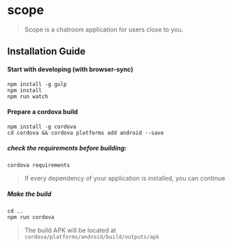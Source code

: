 # scope

> Scope is a chatroom application for users close to you.


## Installation Guide

#### Start with developing (with browser-sync)

    npm install -g gulp
    npm install
    npm run watch

#### Prepare a cordova build

    npm install -g cordova
    cd cordova && cordova platforms add android --save
    
##### check the requirements before building:

    cordova requirements

> If every dependency of your application is installed, you can continue

##### Make the build
    
    cd ..
    npm run cordova
    
> The build APK will be located at `cordova/platforms/android/build/outputs/apk`
